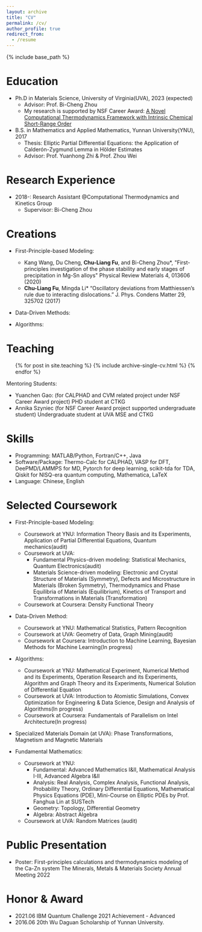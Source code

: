 ```yaml
---
layout: archive
title: "CV"
permalink: /cv/
author_profile: true
redirect_from:
  - /resume
---
```


{% include base_path %}

Education
======
* Ph.D in Materials Science, University of Virginia(UVA), 2023 (expected)
  * Advisor: Prof. Bi-Cheng Zhou
  * My research is supported by NSF Career Award: [A Novel Computational Thermodynamics Framework with Intrinsic Chemical Short-Range Order](https://www.nsf.gov/awardsearch/showAward?AWD_ID=2042284)
* B.S. in Mathematics and Applied Mathematics, Yunnan University(YNU), 2017
  * Thesis: Elliptic Partial Differential Equations: the Application of Calderón-Zygmund Lemma in Hölder Estimates
  * Advisor: Prof. Yuanhong Zhi & Prof. Zhou Wei

Research Experience
======
* 2018-: Research Assistant @Computational Thermodynamics and Kinetics Group 
  * Supervisor: Bi-Cheng Zhou
  

Creations
======
* First-Principle-based Modeling:
  * Kang Wang, Du Cheng, **Chu-Liang Fu**, and Bi-Cheng Zhou*, "First-principles investigation of the phase stability and early stages of precipitation in Mg-Sn alloys"  Physical Review Materials 4, 013606 (2020)
  * **Chu-Liang Fu**, Mingda Li* “Oscillatory deviations from Matthiessen’s rule due to interacting dislocations.” J. Phys. Condens Matter 29, 325702 (2017)

* Data-Driven Methods:

* Algorithms:

  
Teaching
======
  <ul>{% for post in site.teaching %}
    {% include archive-single-cv.html %}
  {% endfor %}</ul>


Mentoring Students: 
* Yuanchen Gao: (for CALPHAD and CVM related project under NSF Career Award project) PHD student at CTKG
* Annika Szyniec (for NSF Career Award project supported undergraduate student) Undergraduate student at UVA MSE and CTKG



Skills
======
* Programming: MATLAB/Python, Fortran/C++, Java
* Software/Package: Thermo-Calc for CALPHAD, VASP for DFT, DeePMD/LAMMPS for MD, Pytorch for deep learning, scikit-tda for TDA, Qiskit for NISQ-era quantum computing, Mathematica, LaTeX
* Language: Chinese, English


Selected Coursework
======
* First-Principle-based Modeling:
  * Coursework at YNU: Information Theory Basis and its Experiments, Application of Partial Differential Equations, Quantum mechanics(audit)
  * Coursework at UVA: 
    * Fundamental Physics-driven modeling: Statistical Mechanics, Quantum Electronics(audit)
    * Materials Science-driven modeling: Electronic and Crystal Structure of Materials (Symmetry), Defects and Microstructure in Materials (Broken Symmetry), Thermodynamics and Phase Equilibria of Materials (Equilibrium), Kinetics of Transport and Transformations in Materials (Transformation)
  * Coursework at Coursera: Density Functional Theory

* Data-Driven Method:
  * Coursework at YNU: Mathematical Statistics, Pattern Recognition
  * Coursework at UVA: Geometry of Data, Graph Mining(audit)
  * Coursework at Coursera: Introduction to Machine Learning, Bayesian Methods for Machine Learning(In progress)

* Algorithms:
  * Coursework at YNU: Mathematical Experiment, Numerical Method and its Experiments, Operation Research and its Experiments, Algorithm and Graph Theory and its Experiments, Numerical Solution of Differential Equation
  * Coursework at UVA: Introduction to Atomistic Simulations, Convex Optimization for Engineering & Data Science, Design and Analysis of Algorithms(In progress)
  * Coursework at Coursera: Fundamentals of Parallelism on Intel Architecture(In progress)

* Specialized Materials Domain (at UVA):
Phase Transformations, Magnetism and Magnetic Materials

* Fundamental Mathematics:
  * Coursework at YNU:
    * Fundamental: Advanced Mathematics I&II, Mathematical Analysis I-III, Advanced Algebra I&II
    * Analysis: Real Analysis, Complex Analysis, Functional Analysis, Probability Theory, Ordinary Differential Equations, Mathematical Physics Equations (PDE), Mini-Course on Elliptic PDEs by Prof. Fanghua Lin at SUSTech
    * Geometry: Topology, Differential Geometry
    * Algebra: Abstract Algebra
  * Coursework at UVA: Random Matrices (audit)




Public Presentation
======
* Poster: First-principles calculations and thermodynamics modeling of the Ca-Zn system The Minerals, Metals & Materials Society Annual Meeting 2022


Honor & Award
======
* 2021.06 IBM Quantum Challenge 2021 Achievement - Advanced
* 2016.06 20th Wu Daguan Scholarship of Yunnan University.




